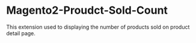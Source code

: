 # Magento2-Proudct-Sold-Count
This extension used to displaying the number of products sold on product detail page.
